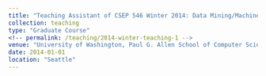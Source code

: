 ```yaml
---
title: "Teaching Assistant of CSEP 546 Winter 2014: Data Mining/Machine Learning"
collection: teaching
type: "Graduate Course"
<!-- permalink: /teaching/2014-winter-teaching-1 -->
venue: "University of Washington, Paul G. Allen School of Computer Science and Engineering"
date: 2014-01-01
location: "Seattle"
---
```


<!-- This is a description of a teaching experience. You can use markdown like any other post. -->

<!-- Heading 1
======

Heading 2
======

Heading 3
====== -->